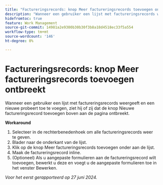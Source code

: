 ```yaml
---
title: "Factureringsrecords: knop Meer factureringsrecords toevoegen ontbreekt"
description: "Wanneer een gebruiker een lijst met factureringsrecords weergeeft en een nieuwe probeert toe te voegen, ziet hij of zij dat de knop Nieuwe factureringsrecord toevoegen boven aan de pagina ontbreekt."
hidefromtoc: true
feature: Work Management
source-git-commit: 14981a2e9300b30b30f3b8a18d4518ec33f5a554
workflow-type: tm+mt
source-wordcount: '146'
ht-degree: 0%

---
```



# Factureringsrecords: knop Meer factureringsrecords toevoegen ontbreekt

Wanneer een gebruiker een lijst met factureringsrecords weergeeft en een nieuwe probeert toe te voegen, ziet hij of zij dat de knop Nieuwe factureringsrecord toevoegen boven aan de pagina ontbreekt.

**Workaround**

1. Selecteer in de rechterbenedenhoek om alle factureringsrecords weer te geven.
1. Blader naar de onderkant van de lijst.
1. Klik op de knop Meer factureringsrecords toevoegen onder aan de lijst.
1. Maak de factureringsrecord inline.
1. (Optioneel) Als u aangepaste formulieren aan de factureringsrecord wilt toevoegen, bewerkt u deze en voegt u de aangepaste formulieren toe in het venster Bewerken.

_Voor het eerst gerapporteerd op 27 juni 2024._
